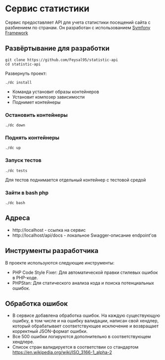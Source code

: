 # Сервис статистики

Сервис предоставляет API для учета статистики посещений сайта с разбиением по странам. Он разработан с использованием [Symfony Framework](https://symfony.com/)

## Развёртывание для разработки

```shell
git clone https://github.com/Feysal95/statistic-api
cd statistic-api
```

Развернуть проект:
```shell
./dc install
```
- Команда установит образы контейнеров
- Установит композер зависимости
- Поднимет контейнеры


### Остановить контейнеры

```shell
./dc down
```

### Поднять контейнеры

```shell
./dc up
```

### Запуск тестов

```shell
./dc tests
```

Для тестов поднимается отдельный контейнер с тестовой средой

### Зайти в bash php

```shell
./dc bash
```

## Адреса

* http://localhost - ссылка на сервис
* http://localhost/api/docs - локальное Swagger-описание endpoint'ов

## Инструменты разработчика
В проекте используются следующие инструменты:

* PHP Code Style Fixer: Для автоматической правки стилевых ошибок в PHP-коде.
* PHPStan: Для статического анализа кода и поиска потенциальных ошибок.

## Обработка ошибок
* В сервисе добавлена обработка ошибок. На каждую существующую ошибку, в том числе и на ошибку валидации, написан свой хендлер, который обрабатывает соответствующее исключение и возвращает корректный JSON-формат ошибки.
* Все 500 ошибки логируются дополнительно в соответствующем хендлере.
* Список стран валидируется в соответствии со стандартом https://en.wikipedia.org/wiki/ISO_3166-1_alpha-2



